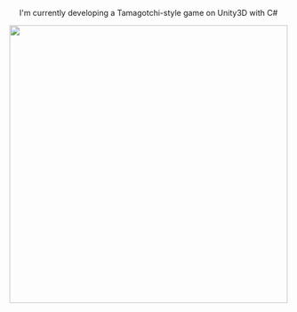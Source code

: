   <div align=center>
  <p> I'm currently developing a Tamagotchi-style game on Unity3D with C# </p>
  </div>
  <div align=center>
  <img src="https://i.imgur.com/4V9NWrJ.png" height="500">
  </div>
